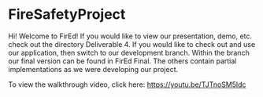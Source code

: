 # FireSafetyProject

Hi! Welcome to FirEd! If you would like to view our presentation, demo, etc. check out the directory Deliverable 4. If you would like 
to check out and use our application, then switch to our development branch. Within the branch our final version can be found in 
FirEd Final. The others contain partial implementations as we were developing our project.

To view the walkthrough video, click here: https://youtu.be/TJTnoSM5ldc

